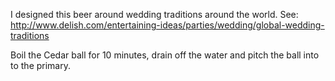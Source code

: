 I designed this beer around wedding traditions around the world. See: http://www.delish.com/entertaining-ideas/parties/wedding/global-wedding-traditions


Boil the Cedar ball for 10 minutes, drain off the water and pitch the ball into to the primary.